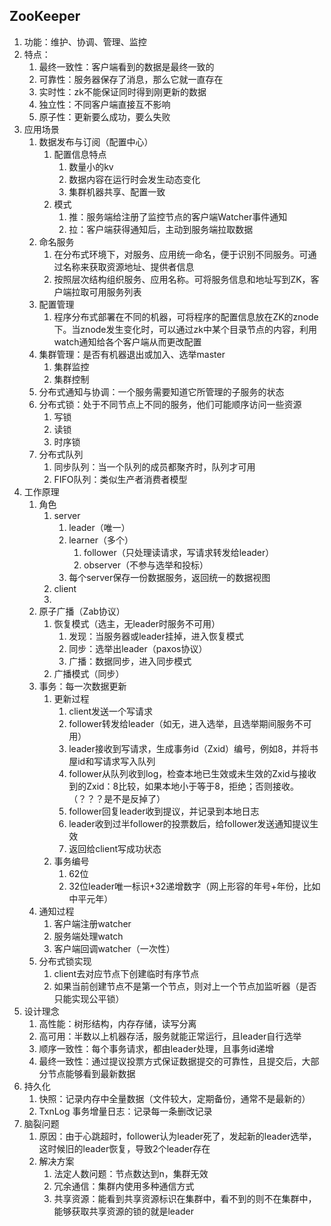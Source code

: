 ## ZooKeeper
1. 功能：维护、协调、管理、监控
2. 特点：
   1. 最终一致性：客户端看到的数据是最终一致的
   2. 可靠性：服务器保存了消息，那么它就一直存在
   3. 实时性：zk不能保证同时得到刚更新的数据
   4. 独立性：不同客户端直接互不影响
   5. 原子性：更新要么成功，要么失败
3. 应用场景
   1. 数据发布与订阅（配置中心）
      1. 配置信息特点
         1. 数量小的kv
         2. 数据内容在运行时会发生动态变化
         3. 集群机器共享、配置一致
      2. 模式
         1. 推：服务端给注册了监控节点的客户端Watcher事件通知
         2. 拉：客户端获得通知后，主动到服务端拉取数据
   2. 命名服务
      1. 在分布式环境下，对服务、应用统一命名，便于识别不同服务。可通过名称来获取资源地址、提供者信息
      2. 按照层次结构组织服务、应用名称。可将服务信息和地址写到ZK，客户端拉取可用服务列表
   3. 配置管理
      1. 程序分布式部署在不同的机器，可将程序的配置信息放在ZK的znode下。当znode发生变化时，可以通过zk中某个目录节点的内容，利用watch通知给各个客户端从而更改配置
   4. 集群管理：是否有机器退出或加入、选举master
      1. 集群监控
      2. 集群控制
   5. 分布式通知与协调：一个服务需要知道它所管理的子服务的状态
   6. 分布式锁：处于不同节点上不同的服务，他们可能顺序访问一些资源
      1. 写锁
      2. 读锁
      3. 时序锁
   7. 分布式队列
      1. 同步队列：当一个队列的成员都聚齐时，队列才可用
      2. FIFO队列：类似生产者消费者模型
4. 工作原理
   1. 角色
      1. server
         1. leader（唯一）
         2. learner（多个）
            1. follower（只处理读请求，写请求转发给leader）
            2. observer（不参与选举和投标）
         3. 每个server保存一份数据服务，返回统一的数据视图
      2. client
      3. 
   2. 原子广播（Zab协议）
      1. 恢复模式（选主，无leader时服务不可用）
         1. 发现：当服务器或leader挂掉，进入恢复模式
         2. 同步：选举出leader（paxos协议）
         3. 广播：数据同步，进入同步模式
      2. 广播模式（同步）
   3. 事务：每一次数据更新
      1. 更新过程
         1. client发送一个写请求
         2. follower转发给leader（如无，进入选举，且选举期间服务不可用）
         3. leader接收到写请求，生成事务id（Zxid）编号，例如8，并将书屋id和写请求写入队列
         4. follower从队列收到log，检查本地已生效或未生效的Zxid与接收到的Zxid：8比较，如果本地小于等于8，拒绝；否则接收。（？？？是不是反掉了）
         5. follower回复leader收到提议，并记录到本地日志
         6. leader收到过半follower的投票数后，给follower发送通知提议生效
         7. 返回给client写成功状态
      2. 事务编号
         1. 62位
         2. 32位leader唯一标识+32递增数字（网上形容的年号+年份，比如中平元年）
   4. 通知过程 
      1. 客户端注册watcher 
      2. 服务端处理watch 
      3. 客户端回调watcher（一次性）
   5. 分布式锁实现
      1. client去对应节点下创建临时有序节点
      2. 如果当前创建节点不是第一个节点，则对上一个节点加监听器（是否只能实现公平锁）
5. 设计理念
   1. 高性能：树形结构，内存存储，读写分离
   2. 高可用：半数以上机器存活，服务就能正常运行，且leader自行选举
   3. 顺序一致性：每个事务请求，都由leader处理，且事务id递增
   4. 最终一致性：通过提议投票方式保证数据提交的可靠性，且提交后，大部分节点能够看到最新数据
6. 持久化
   1. 快照：记录内存中全量数据（文件较大，定期备份，通常不是最新的）
   2. TxnLog 事务增量日志：记录每一条删改记录
7. 脑裂问题
   1. 原因：由于心跳超时，follower认为leader死了，发起新的leader选举，这时候旧的leader恢复，导致2个leader存在
   2. 解决方案
      1. 法定人数问题：节点数达到n，集群无效
      2. 冗余通信：集群内使用多种通信方式
      3. 共享资源：能看到共享资源标识在集群中，看不到的则不在集群中，能够获取共享资源的锁的就是leader